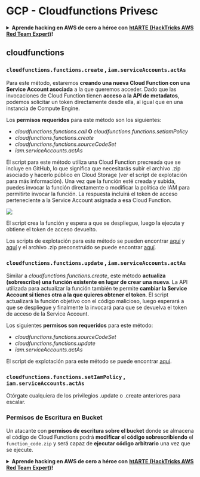 # GCP - Cloudfunctions Privesc

<details>

<summary><strong>Aprende hacking en AWS de cero a héroe con</strong> <a href="https://training.hacktricks.xyz/courses/arte"><strong>htARTE (HackTricks AWS Red Team Expert)</strong></a><strong>!</strong></summary>

Otras formas de apoyar a HackTricks:

* Si quieres ver a tu **empresa anunciada en HackTricks** o **descargar HackTricks en PDF** revisa los [**PLANES DE SUSCRIPCIÓN**](https://github.com/sponsors/carlospolop)!
* Consigue el [**merchandising oficial de PEASS & HackTricks**](https://peass.creator-spring.com)
* Descubre [**La Familia PEASS**](https://opensea.io/collection/the-peass-family), nuestra colección de [**NFTs exclusivos**](https://opensea.io/collection/the-peass-family)
* **Únete al** 💬 [**grupo de Discord**](https://discord.gg/hRep4RUj7f) o al [**grupo de telegram**](https://t.me/peass) o **sígueme** en **Twitter** 🐦 [**@carlospolopm**](https://twitter.com/carlospolopm)**.**
* **Comparte tus trucos de hacking enviando PRs a los repositorios de GitHub de** [**HackTricks**](https://github.com/carlospolop/hacktricks) y [**HackTricks Cloud**](https://github.com/carlospolop/hacktricks-cloud).

</details>

## cloudfunctions

### `cloudfunctions.functions.create` , `iam.serviceAccounts.actAs`

Para este método, estaremos **creando una nueva Cloud Function con una Service Account asociada** a la que queremos acceder. Dado que las invocaciones de Cloud Function tienen **acceso a la API de metadatos**, podemos solicitar un token directamente desde ella, al igual que en una instancia de Compute Engine.

Los **permisos requeridos** para este método son los siguientes:

* _cloudfunctions.functions.call_ **O** _cloudfunctions.functions.setIamPolicy_
* _cloudfunctions.functions.create_
* _cloudfunctions.functions.sourceCodeSet_
* _iam.serviceAccounts.actAs_

El script para este método utiliza una Cloud Function precreada que se incluye en GitHub, lo que significa que necesitarás subir el archivo .zip asociado y hacerlo público en Cloud Storage (ver el script de explotación para más información). Una vez que la función esté creada y subida, puedes invocar la función directamente o modificar la política de IAM para permitirte invocar la función. La respuesta incluirá el token de acceso perteneciente a la Service Account asignada a esa Cloud Function.

![](https://rhinosecuritylabs.com/wp-content/uploads/2020/04/image12-750x618.png)

El script crea la función y espera a que se despliegue, luego la ejecuta y obtiene el token de acceso devuelto.

Los scripts de explotación para este método se pueden encontrar [aquí](https://github.com/RhinoSecurityLabs/GCP-IAM-Privilege-Escalation/blob/master/ExploitScripts/cloudfunctions.functions.create-call.py) y [aquí](https://github.com/RhinoSecurityLabs/GCP-IAM-Privilege-Escalation/blob/master/ExploitScripts/cloudfunctions.functions.create-setIamPolicy.py) y el archivo .zip preconstruido se puede encontrar [aquí](https://github.com/RhinoSecurityLabs/GCP-IAM-Privilege-Escalation/tree/master/ExploitScripts/CloudFunctions).

### `cloudfunctions.functions.update` , `iam.serviceAccounts.actAs`

Similar a _cloudfunctions.functions.create_, este método **actualiza (sobrescribe) una función existente en lugar de crear una nueva**. La API utilizada para actualizar la función también te permite **cambiar la Service Account si tienes otra a la que quieres obtener el token**. El script actualizará la función objetivo con el código malicioso, luego esperará a que se despliegue y finalmente la invocará para que se devuelva el token de acceso de la Service Account.

Los siguientes **permisos son requeridos** para este método:

* _cloudfunctions.functions.sourceCodeSet_
* _cloudfunctions.functions.update_
* _iam.serviceAccounts.actAs_

El script de explotación para este método se puede encontrar [aquí](https://github.com/RhinoSecurityLabs/GCP-IAM-Privilege-Escalation/blob/master/ExploitScripts/cloudfunctions.functions.update.py).

### `cloudfunctions.functions.setIamPolicy` , `iam.serviceAccounts.actAs`

Otórgate cualquiera de los privilegios .update o .create anteriores para escalar.

### Permisos de Escritura en Bucket

Un atacante con **permisos de escritura sobre el bucket** donde se almacena el código de Cloud Functions podrá **modificar el código sobrescribiendo** el `function_code.zip` y será capaz de **ejecutar código arbitrario** una vez que se ejecute.

<details>

<summary><strong>Aprende hacking en AWS de cero a héroe con</strong> <a href="https://training.hacktricks.xyz/courses/arte"><strong>htARTE (HackTricks AWS Red Team Expert)</strong></a><strong>!</strong></summary>

Otras formas de apoyar a HackTricks:

* Si quieres ver a tu **empresa anunciada en HackTricks** o **descargar HackTricks en PDF** revisa los [**PLANES DE SUSCRIPCIÓN**](https://github.com/sponsors/carlospolop)!
* Consigue el [**merchandising oficial de PEASS & HackTricks**](https://peass.creator-spring.com)
* Descubre [**La Familia PEASS**](https://opensea.io/collection/the-peass-family), nuestra colección de [**NFTs exclusivos**](https://opensea.io/collection/the-peass-family)
* **Únete al** 💬 [**grupo de Discord**](https://discord.gg/hRep4RUj7f) o al [**grupo de telegram**](https://t.me/peass) o **sígueme** en **Twitter** 🐦 [**@carlospolopm**](https://twitter.com/carlospolopm)**.**
* **Comparte tus trucos de hacking enviando PRs a los repositorios de GitHub de** [**HackTricks**](https://github.com/carlospolop/hacktricks) y [**HackTricks Cloud**](https://github.com/carlospolop/hacktricks-cloud).

</details>
